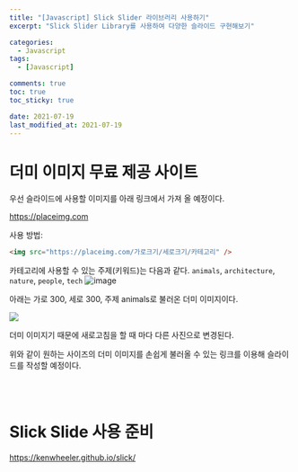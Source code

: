 ```yaml
---
title: "[Javascript] Slick Slider 라이브러리 사용하기"
excerpt: "Slick Slider Library를 사용하여 다양한 슬라이드 구현해보기"

categories:
  - Javascript
tags:
  - [Javascript]

comments: true
toc: true
toc_sticky: true

date: 2021-07-19
last_modified_at: 2021-07-19
---
```


# 더미 이미지 무료 제공 사이트

우선 슬라이드에 사용할 이미지를 아래 링크에서 가져 올 예정이다.

<https://placeimg.com>

사용 방법:

```html
<img src="https://placeimg.com/가로크기/세로크기/카테고리" />
```

카테고리에 사용할 수 있는 주제(키워드)는 다음과 같다.
`animals`, `architecture`, `nature`, `people`, `tech`
![image](https://user-images.githubusercontent.com/86935775/126181407-949aa0ae-a78f-41a8-b565-eaca2ee5cf3b.png)

아래는 가로 300, 세로 300, 주제 animals로 불러온 더미 이미지이다.

<img src="https://placeimg.com/300/300/animals">

더미 이미지기 때문에 새로고침을 할 때 마다 다른 사진으로 변경된다.

위와 같이 원하는 사이즈의 더미 이미지를 손쉽게 불러올 수 있는 링크를 이용해 슬라이드를 작성할 예정이다.

<br><br>

# Slick Slide 사용 준비

<https://kenwheeler.github.io/slick/>
